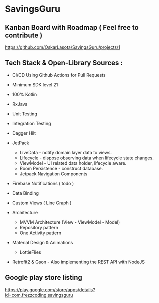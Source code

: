 # SavingsGuru

## Kanban Board with Roadmap ( Feel free to contribute ) 

https://github.com/OskarLasota/SavingsGuru/projects/1

##

## Tech Stack & Open-Library Sources : 
+ CI/CD Using Github Actions for Pull Requests
+ Minimum SDK level 21
+ 100% Kotlin  
+ RxJava
+ Unit Testing
+ Integration Testing
+ Dagger Hilt
+ JetPack
   + LiveData - notify domain layer data to views.
   + Lifecycle - dispose observing data when lifecycle state changes.
   + ViewModel - UI related data holder, lifecycle aware.
   + Room Persistence - construct database.
   + Jetpack Navigation Components
+ Firebase Notifications ( todo )
+ Data Binding
+ Custom Views ( Line Graph ) 
+ Architecture
   + MVVM Architecture (View - ViewModel - Model)
   + Repository pattern
   + One Activity pattern

+ Material Design & Animations
   + LottieFlies
  
+ Retrofit2 & Gson - Also implementing the REST API with NodeJS


## Google play store listing

https://play.google.com/store/apps/details?id=com.frezzcoding.savingsguru
